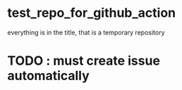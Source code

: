 # test_repo_for_github_action
everything is in the title, that is a temporary repository


# TODO : must create issue automatically

<!-- TODO : must create issue automatically -->
<!-- TODO : must create issue automatically 2 -->
<!-- TODO : must create issue automatically 3 -->
<!-- TODO : must create issue automatically 4 -->
<!-- TODO: must create issue automatically 4 -->
